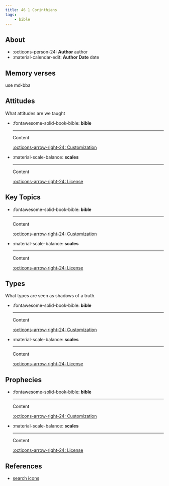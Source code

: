 ```yaml
---
title: 46 1 Corinthians
tags: 
    - bible
---
```


## About

<div class="grid cards" markdown>

- :octicons-person-24: __Author__ author
- :material-calendar-edit: __Author Date__ date

</div>

## Memory verses


use md-bba

## Attitudes

What attitudes are we taught

<div class="grid cards" markdown>

- :fontawesome-solid-book-bible: __bible__

    ---

    Content

    [:octicons-arrow-right-24: Customization](#)

- :material-scale-balance: __scales__

    ---

    Content

    [:octicons-arrow-right-24: License](#)

</div>

## Key Topics

<div class="grid cards" markdown>

- :fontawesome-solid-book-bible: __bible__

    ---

    Content

    [:octicons-arrow-right-24: Customization](#)

- :material-scale-balance: __scales__

    ---

    Content

    [:octicons-arrow-right-24: License](#)

</div>

## Types

What types are seen as shadows of a truth.

<div class="grid cards" markdown>

- :fontawesome-solid-book-bible: __bible__

    ---

    Content

    [:octicons-arrow-right-24: Customization](#)

- :material-scale-balance: __scales__

    ---

    Content

    [:octicons-arrow-right-24: License](#)

</div>

## Prophecies

<div class="grid cards" markdown>

- :fontawesome-solid-book-bible: __bible__

    ---

    Content

    [:octicons-arrow-right-24: Customization](#)

- :material-scale-balance: __scales__

    ---

    Content

    [:octicons-arrow-right-24: License](#)

</div>

## References

- [search icons](https://squidfunk.github.io/mkdocs-material/reference/icons-emojis/)
